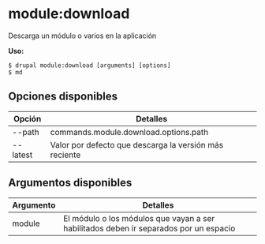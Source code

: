 # module:download
Descarga un módulo o varios en la aplicación

**Uso:**
```
$ drupal module:download [arguments] [options]
$ md  
```

## Opciones disponibles
Opción | Detalles
-------|-------------
--path | commands.module.download.options.path
--latest | Valor por defecto que descarga la versión más reciente

## Argumentos disponibles
Argumento | Detalles
---------|-------------
module | El módulo o los módulos que vayan a ser habilitados deben ir separados por un espacio
